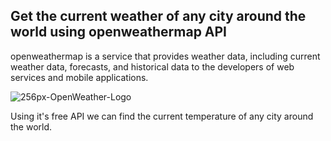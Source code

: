 ## Get the current weather of any city around the world using openweathermap API

openweathermap is a service that provides weather data, including current weather data, forecasts, and historical data to the developers of web services and mobile applications.

![256px-OpenWeather-Logo](https://user-images.githubusercontent.com/44902363/79641884-e4739600-81b7-11ea-83c5-636bc85bb08b.jpg)


Using it's free API we can find the current temperature of any city around the world.
